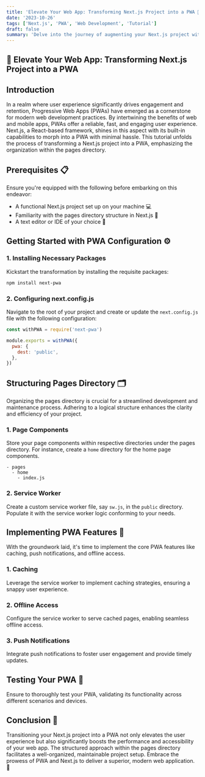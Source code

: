 ```yaml
---
title: 'Elevate Your Web App: Transforming Next.js Project into a PWA 🚀'
date: '2023-10-26'
tags: ['Next.js', 'PWA', 'Web Development', 'Tutorial']
draft: false
summary: 'Delve into the journey of augmenting your Next.js project with PWA features, leveraging the pages directory for an organized and efficient structure.'
---
```


## 🚀 Elevate Your Web App: Transforming Next.js Project into a PWA

## Introduction

In a realm where user experience significantly drives engagement and retention, Progressive Web Apps (PWAs) have emerged as a cornerstone for modern web development practices. By intertwining the benefits of web and mobile apps, PWAs offer a reliable, fast, and engaging user experience. Next.js, a React-based framework, shines in this aspect with its built-in capabilities to morph into a PWA with minimal hassle. This tutorial unfolds the process of transforming a Next.js project into a PWA, emphasizing the organization within the pages directory.

## Prerequisites 📋

Ensure you're equipped with the following before embarking on this endeavor:

- A functional Next.js project set up on your machine 💻
- Familiarity with the pages directory structure in Next.js 📂
- A text editor or IDE of your choice 📝

## Getting Started with PWA Configuration ⚙️

### 1. Installing Necessary Packages

Kickstart the transformation by installing the requisite packages:

```bash
npm install next-pwa
```

### 2. Configuring next.config.js

Navigate to the root of your project and create or update the `next.config.js` file with the following configuration:

```javascript
const withPWA = require('next-pwa')

module.exports = withPWA({
  pwa: {
    dest: 'public',
  },
})
```

## Structuring Pages Directory 🗂

Organizing the pages directory is crucial for a streamlined development and maintenance process. Adhering to a logical structure enhances the clarity and efficiency of your project.

### 1. Page Components

Store your page components within respective directories under the pages directory. For instance, create a `home` directory for the home page components.

```plaintext
- pages
  - home
    - index.js
```

### 2. Service Worker

Create a custom service worker file, say `sw.js`, in the `public` directory. Populate it with the service worker logic conforming to your needs.

## Implementing PWA Features 🎉

With the groundwork laid, it's time to implement the core PWA features like caching, push notifications, and offline access.

### 1. Caching

Leverage the service worker to implement caching strategies, ensuring a snappy user experience.

### 2. Offline Access

Configure the service worker to serve cached pages, enabling seamless offline access.

### 3. Push Notifications

Integrate push notifications to foster user engagement and provide timely updates.

## Testing Your PWA 🧪

Ensure to thoroughly test your PWA, validating its functionality across different scenarios and devices.

## Conclusion 🏁

Transitioning your Next.js project into a PWA not only elevates the user experience but also significantly boosts the performance and accessibility of your web app. The structured approach within the pages directory facilitates a well-organized, maintainable project setup. Embrace the prowess of PWA and Next.js to deliver a superior, modern web application. 🌟
